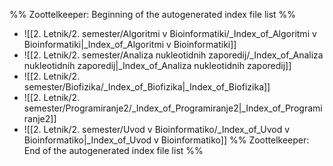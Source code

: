 %% Zoottelkeeper: Beginning of the autogenerated index file list  %%
-  ![[2. Letnik/2. semester/Algoritmi v Bioinformatiki/_Index_of_Algoritmi v Bioinformatiki|_Index_of_Algoritmi v Bioinformatiki]]
-  ![[2. Letnik/2. semester/Analiza nukleotidnih zaporedij/_Index_of_Analiza nukleotidnih zaporedij|_Index_of_Analiza nukleotidnih zaporedij]]
-  ![[2. Letnik/2. semester/Biofizika/_Index_of_Biofizika|_Index_of_Biofizika]]
-  ![[2. Letnik/2. semester/Programiranje2/_Index_of_Programiranje2|_Index_of_Programiranje2]]
-  ![[2. Letnik/2. semester/Uvod v Bioinformatiko/_Index_of_Uvod v Bioinformatiko|_Index_of_Uvod v Bioinformatiko]]
%% Zoottelkeeper: End of the autogenerated index file list  %%
